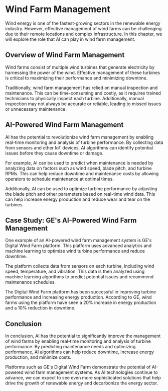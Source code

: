 Wind Farm Management
======================================================================

Wind energy is one of the fastest-growing sectors in the renewable energy industry. However, effective management of wind farms can be challenging due to their remote locations and complex infrastructure. In this chapter, we will explore the role that AI can play in wind farm management.

Overview of Wind Farm Management
--------------------------------

Wind farms consist of multiple wind turbines that generate electricity by harnessing the power of the wind. Effective management of these turbines is critical to maximizing their performance and minimizing downtime.

Traditionally, wind farm management has relied on manual inspection and maintenance. This can be time-consuming and costly, as it requires trained technicians to physically inspect each turbine. Additionally, manual inspection may not always be accurate or reliable, leading to missed issues or unnecessary maintenance.

AI-Powered Wind Farm Management
-------------------------------

AI has the potential to revolutionize wind farm management by enabling real-time monitoring and analysis of turbine performance. By collecting data from sensors and other IoT devices, AI algorithms can identify potential issues before they cause downtime or damage.

For example, AI can be used to predict when maintenance is needed by analyzing data on factors such as wind speed, blade pitch, and turbine RPMs. This can help reduce downtime and maintenance costs by allowing operators to schedule maintenance at optimal times.

Additionally, AI can be used to optimize turbine performance by adjusting the blade pitch and other parameters based on real-time wind data. This can help increase energy production and reduce wear and tear on the turbines.

Case Study: GE's AI-Powered Wind Farm Management
------------------------------------------------

One example of an AI-powered wind farm management system is GE's Digital Wind Farm platform. This platform uses advanced analytics and machine learning to optimize wind turbine performance and reduce downtime.

The platform collects data from sensors on each turbine, including wind speed, temperature, and vibration. This data is then analyzed using machine learning algorithms to predict potential issues and recommend maintenance schedules.

The Digital Wind Farm platform has been successful in improving turbine performance and increasing energy production. According to GE, wind farms using the platform have seen a 20% increase in energy production and a 10% reduction in downtime.

Conclusion
----------

In conclusion, AI has the potential to significantly improve the management of wind farms by enabling real-time monitoring and analysis of turbine performance. By predicting maintenance needs and optimizing performance, AI algorithms can help reduce downtime, increase energy production, and minimize costs.

Platforms such as GE's Digital Wind Farm demonstrate the potential of AI-powered wind farm management systems. As AI technologies continue to advance, we can expect to see even more sophisticated solutions that help drive the growth of renewable energy and decarbonize the energy sector.
